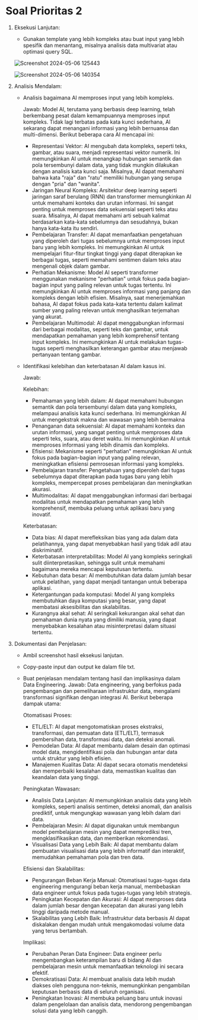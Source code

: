 # Soal Prioritas 2

1. Eksekusi Lanjutan:
    - Gunakan template yang lebih kompleks atau buat input yang lebih spesifik dan menantang, misalnya analisis data multivariat atau optimasi query SQL.

    ![Screenshot 2024-05-06 125443](https://github.com/putridia/de_putri-dia-lestari/assets/120665019/38027902-1e99-497d-9b5e-d2d1ab694e5b)

    ![Screenshot 2024-05-06 140354](https://github.com/putridia/de_putri-dia-lestari/assets/120665019/97bc1515-d89b-4c36-91b1-23010e470447)

2. Analisis Mendalam:
    - Analisis bagaimana AI memproses input yang lebih kompleks.

      Jawab: Model AI, terutama yang berbasis deep learning, telah berkembang pesat dalam kemampuannya memproses input kompleks. Tidak lagi terbatas pada kata kunci sederhana, AI sekarang dapat menangani informasi yang lebih bernuansa dan multi-dimensi. Berikut beberapa cara AI mencapai ini:
      - Representasi Vektor: AI mengubah data kompleks, seperti teks, gambar, atau suara, menjadi representasi vektor numerik. Ini memungkinkan AI untuk menangkap hubungan semantik dan pola tersembunyi dalam data, yang tidak mungkin dilakukan dengan analisis kata kunci saja. Misalnya, AI dapat memahami bahwa kata "raja" dan "ratu" memiliki hubungan yang serupa dengan "pria" dan "wanita".
      - Jaringan Neural Kompleks: Arsitektur deep learning seperti jaringan saraf berulang (RNN) dan transformer memungkinkan AI untuk memahami konteks dan urutan informasi. Ini sangat penting untuk memproses data sekuensial seperti teks atau suara. Misalnya, AI dapat memahami arti sebuah kalimat berdasarkan kata-kata sebelumnya dan sesudahnya, bukan hanya kata-kata itu sendiri.
      - Pembelajaran Transfer: AI dapat memanfaatkan pengetahuan yang diperoleh dari tugas sebelumnya untuk memproses input baru yang lebih kompleks. Ini memungkinkan AI untuk mempelajari fitur-fitur tingkat tinggi yang dapat diterapkan ke berbagai tugas, seperti memahami sentimen dalam teks atau mengenali objek dalam gambar.
      - Perhatian Mekanisme: Model AI seperti transformer menggunakan mekanisme "perhatian" untuk fokus pada bagian-bagian input yang paling relevan untuk tugas tertentu. Ini memungkinkan AI untuk memproses informasi yang panjang dan kompleks dengan lebih efisien. Misalnya, saat menerjemahkan bahasa, AI dapat fokus pada kata-kata tertentu dalam kalimat sumber yang paling relevan untuk menghasilkan terjemahan yang akurat.
      - Pembelajaran Multimodal: AI dapat menggabungkan informasi dari berbagai modalitas, seperti teks dan gambar, untuk mendapatkan pemahaman yang lebih komprehensif tentang input kompleks. Ini memungkinkan AI untuk melakukan tugas-tugas seperti menghasilkan keterangan gambar atau menjawab pertanyaan tentang gambar. 

    - Identifikasi kelebihan dan keterbatasan AI dalam kasus ini.

      Jawab:

      Kelebihan:
      - Pemahaman yang lebih dalam: AI dapat memahami hubungan semantik dan pola tersembunyi dalam data yang kompleks, melampaui analisis kata kunci sederhana. Ini memungkinkan AI untuk mengekstrak makna dan wawasan yang lebih bermakna
      - Penanganan data sekuensial: AI dapat memahami konteks dan urutan informasi, yang sangat penting untuk memproses data seperti teks, suara, atau deret waktu. Ini memungkinkan AI untuk memproses informasi yang lebih dinamis dan kompleks.
      - Efisiensi: Mekanisme seperti "perhatian" memungkinkan AI untuk fokus pada bagian-bagian input yang paling relevan, meningkatkan efisiensi pemrosesan informasi yang kompleks.
      - Pembelajaran transfer: Pengetahuan yang diperoleh dari tugas sebelumnya dapat diterapkan pada tugas baru yang lebih kompleks, mempercepat proses pembelajaran dan meningkatkan akurasi.
      - Multimodalitas: AI dapat menggabungkan informasi dari berbagai modalitas untuk mendapatkan pemahaman yang lebih komprehensif, membuka peluang untuk aplikasi baru yang inovatif.
      
      Keterbatasan:
      - Data bias: AI dapat merefleksikan bias yang ada dalam data pelatihannya, yang dapat menyebabkan hasil yang tidak adil atau diskriminatif.
      - Keterbatasan interpretabilitas: Model AI yang kompleks seringkali sulit diinterpretasikan, sehingga sulit untuk memahami bagaimana mereka mencapai keputusan tertentu.
      - Kebutuhan data besar: AI membutuhkan data dalam jumlah besar untuk pelatihan, yang dapat menjadi tantangan untuk beberapa aplikasi.
      - Ketergantungan pada komputasi: Model AI yang kompleks membutuhkan daya komputasi yang besar, yang dapat membatasi aksesibilitas dan skalabilitas.
      - Kurangnya akal sehat: AI seringkali kekurangan akal sehat dan pemahaman dunia nyata yang dimiliki manusia, yang dapat menyebabkan kesalahan atau misinterpretasi dalam situasi tertentu.

4. Dokumentasi dan Penjelasan:
    - Ambil screenshot hasil eksekusi lanjutan.
    - Copy-paste input dan output ke dalam file txt.
    - Buat penjelasan mendalam tentang hasil dan implikasinya dalam Data Engineering.
      Jawab: Data engineering, yang berfokus pada pengembangan dan pemeliharaan infrastruktur data, mengalami transformasi signifikan dengan integrasi AI. Berikut beberapa dampak utama:

      Otomatisasi Proses:
      - ETL/ELT: AI dapat mengotomatiskan proses ekstraksi, transformasi, dan pemuatan data (ETL/ELT), termasuk pembersihan data, transformasi data, dan deteksi anomali.
      - Pemodelan Data: AI dapat membantu dalam desain dan optimasi model data, mengidentifikasi pola dan hubungan antar data untuk struktur yang lebih efisien.
      - Manajemen Kualitas Data: AI dapat secara otomatis mendeteksi dan memperbaiki kesalahan data, memastikan kualitas dan keandalan data yang tinggi.
      
      Peningkatan Wawasan:
      - Analisis Data Lanjutan: AI memungkinkan analisis data yang lebih kompleks, seperti analisis sentimen, deteksi anomali, dan analisis prediktif, untuk mengungkap wawasan yang lebih dalam dari data.
      - Pembelajaran Mesin: AI dapat digunakan untuk membangun model pembelajaran mesin yang dapat memprediksi tren, mengklasifikasikan data, dan memberikan rekomendasi.
      - Visualisasi Data yang Lebih Baik: AI dapat membantu dalam pembuatan visualisasi data yang lebih informatif dan interaktif, memudahkan pemahaman pola dan tren data.

      Efisiensi dan Skalabilitas:
      - Pengurangan Beban Kerja Manual: Otomatisasi tugas-tugas data engineering mengurangi beban kerja manual, membebaskan data engineer untuk fokus pada tugas-tugas yang lebih strategis.
      - Peningkatan Kecepatan dan Akurasi: AI dapat memproses data dalam jumlah besar dengan kecepatan dan akurasi yang lebih tinggi daripada metode manual.
      - Skalabilitas yang Lebih Baik: Infrastruktur data berbasis AI dapat diskalakan dengan mudah untuk mengakomodasi volume data yang terus bertambah.
      
      Implikasi:
      - Perubahan Peran Data Engineer: Data engineer perlu mengembangkan keterampilan baru di bidang AI dan pembelajaran mesin untuk memanfaatkan teknologi ini secara efektif.
      - Demokratisasi Data: AI membuat analisis data lebih mudah diakses oleh pengguna non-teknis, memungkinkan pengambilan keputusan berbasis data di seluruh organisasi.
      - Peningkatan Inovasi: AI membuka peluang baru untuk inovasi dalam pengelolaan dan analisis data, mendorong pengembangan solusi data yang lebih canggih.
